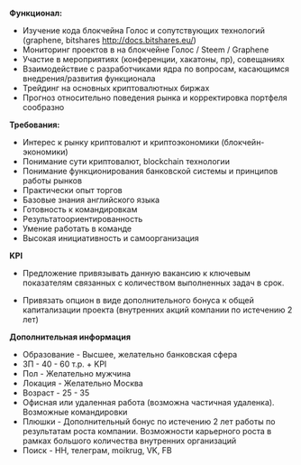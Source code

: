 **Функционал:**

- Изучение кода блокчейна Голос и сопутствующих технологий (graphene, bitshares http://docs.bitshares.eu/)
- Мониторинг проектов в на блокчейне Голос / Steem / Graphene 
- Участие в мероприятиях (конференции, хакатоны, пр), совещаниях
- Взаимодействие с разработчиками ядра по вопросам, касающимся внедрения/развития функционала
- Трейдинг на основных криптовалютных биржах
- Прогноз относительно поведения рынка и корректировка портфеля сообразно

**Требования:**

- Интерес к рынку криптовалют и криптоэкономики (блокчейн-экономики)
- Понимание сути криптовалют, blockchain технологии
- Понимание функционирования банковской системы и принципов работы рынков
- Практически опыт торгов
- Базовые знания английского языка 
- Готовность к командировкам
- Результатоориентированность
- Умение работать в команде
- Высокая инициативность и самоорганизация

**KPI**

- Предложение привязывать данную вакансию к ключевым показателям связанных с количеством выполненных задач в срок. 

- Привязать опцион в виде дополнительного бонуса к общей капитализации проекта (внутренних акций компании по истечению 2 лет)
 
**Дополнительная информация**

- Образование - Высшее, желательно банковская сфера
- ЗП - 40 - 60 т.р. + KPI 
- Пол - Желательно мужчина
- Локация - Желательно Москва
- Возраст - 25 - 35 
- Офисная или удаленная работа (возможна частичная удаленка). Возможные командировки
- Плюшки - Дополнительный бонус по истечению 2 лет работы по результатам роста компании. Возможности карьерного роста в рамках большого количества внутренних организаций
- Поиск - HH, телеграм, moikrug, VK, FB
